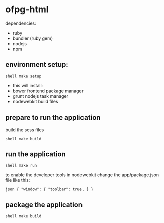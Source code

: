 ofpg-html
=========

dependencies:

- ruby
- bundler (ruby gem)
- nodejs
- npm

environment setup:
------------------
``shell
make setup
``

- this will install:
- bower frontend package manager
- grunt nodejs task manager
- nodewebkit build files

prepare to run the application
------------------------------

build the scss files

``shell
make build
``

run the application
------------------

``shell
make run
``

to enable the developer tools in nodewebkit change the app/package.json file like this:

``json
{
  "window": {
    "toolbar": true,
  }
}
``

package the application
------------------------

``shell
make build
``
